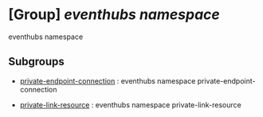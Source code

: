 # [Group] _eventhubs namespace_

eventhubs namespace

## Subgroups

- [private-endpoint-connection](/Commands/eventhubs/namespace/private-endpoint-connection/readme.md)
: eventhubs namespace private-endpoint-connection

- [private-link-resource](/Commands/eventhubs/namespace/private-link-resource/readme.md)
: eventhubs namespace private-link-resource
